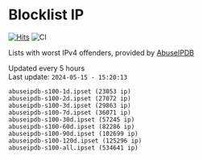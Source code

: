 # Blocklist IP

[![Hits](https://hits.seeyoufarm.com/api/count/incr/badge.svg?url=https%3A%2F%2Fgithub.com%2Fborestad%2Fblocklist-ip%2F&count_bg=%2379C83D&title_bg=%23555555&icon=&icon_color=%23E7E7E7&title=hits&edge_flat=false)](https://hits.seeyoufarm.com)  ![CI](https://img.shields.io/github/workflow/status/borestad/blocklist-ip/CI?style=flat-square)

Lists with worst IPv4 offenders, provided by [AbuseIPDB](https://www.abuseipdb.com/)

<!-- FOOTER-PLACEHOLDER -->
Updated every 5 hours<br>
Last update: `2024-05-15 - 15:20:13`
```
abuseipdb-s100-1d.ipset (23053 ip)
abuseipdb-s100-2d.ipset (27072 ip)
abuseipdb-s100-3d.ipset (29863 ip)
abuseipdb-s100-7d.ipset (36071 ip)
abuseipdb-s100-30d.ipset (57245 ip)
abuseipdb-s100-60d.ipset (82286 ip)
abuseipdb-s100-90d.ipset (102699 ip)
abuseipdb-s100-120d.ipset (125296 ip)
abuseipdb-s100-all.ipset (534641 ip)
```
